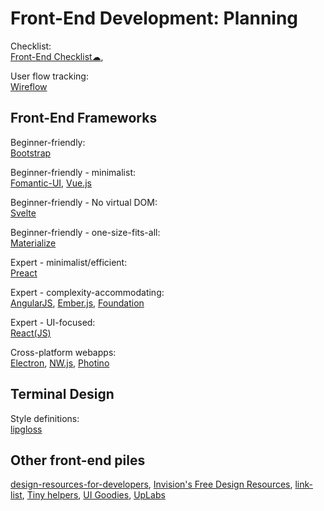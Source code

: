 # Front-End Development: Planning

Checklist:  
[Front-End Checklist☁](https://frontendchecklist.io/),

User flow tracking:  
[Wireflow](https://wireflow.co/)

## Front-End Frameworks

Beginner-friendly:  
[Bootstrap](https://getbootstrap.com/)

Beginner-friendly - minimalist:  
[Fomantic-UI](https://fomantic-ui.com/),
[Vue.js](https://vuejs.org/)

Beginner-friendly - No virtual DOM:  
[Svelte](https://svelte.dev/)

Beginner-friendly - one-size-fits-all:  
[Materialize](https://materializecss.com/)

Expert - minimalist/efficient:  
[Preact](https://preactjs.com/)

Expert - complexity-accommodating:  
[AngularJS](https://angularjs.org/),
[Ember.js](https://emberjs.com/),
[Foundation](https://get.foundation/)

Expert - UI-focused:  
[React(JS)](https://reactjs.org/)

Cross-platform webapps:  
[Electron](https://www.electronjs.org/),
[NW.js](https://nwjs.io/),
[Photino](https://www.tryphotino.io/)

## Terminal Design

Style definitions:  
[lipgloss](https://github.com/charmbracelet/lipgloss)

## Other front-end piles

[design-resources-for-developers](https://github.com/bradtraversy/design-resources-for-developers),
[Invision's Free Design Resources](https://www.invisionapp.com/inside-design/design-resources/),
[link-list](https://github.com/Vincenius/link-list),
[Tiny helpers](https://tiny-helpers.dev/),
[UI Goodies](https://www.uigoodies.com/),
[UpLabs](https://www.uplabs.com/)
